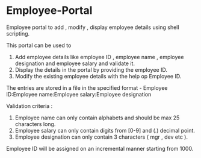 # Employee-Portal
Employee portal to add , modify , display employee details using shell scripting.

This portal can be used to 
1. Add employee details like employee ID , employee name , employee designation and employee salary and validate it.
2. Display the details in the portal by providing the employee ID.
3. Modify the existing employee details with the help op Employee ID.

The entries are stored in a file in the specified format -
Employee ID:Employee name:Employee salary:Employee designation 
  
Validation criteria :
  1. Employee name can only contain alphabets and should be max 25 characters long.
  2. Employee salary can only contain digits from [0-9] and (.) decimal point.
  3. Employee designation can only contain 3 characters ( mgr , dev etc ).

Employee ID will be assigned on an incremental manner starting from 1000.

